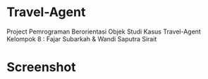 # Travel-Agent
Project Pemrograman Berorientasi Objek Studi Kasus Travel-Agent
Kelompok 8 : Fajar Subarkah &amp; Wandi Saputra Sirait

# Screenshot
